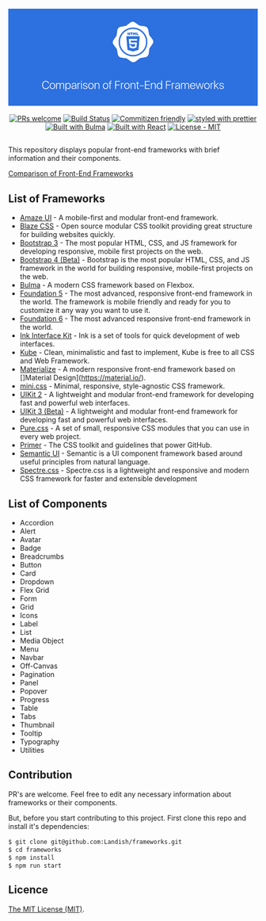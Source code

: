 <p align="center">
<a href="https://landish.github.io/frameworks/"><img src="https://raw.githubusercontent.com/Landish/frameworks/master/banner.png" alt="Comparison of Front-End Frameworks" /></a>
</p>

<p align="center">
<a href="https://github.com/Landish/frameworks/pulls"><img src="https://img.shields.io/badge/PRs-welcome-brightgreen.svg" alt="PRs welcome" /></a>
<a href="https://travis-ci.org/Landish/frameworks"><img src="https://travis-ci.org/Landish/frameworks.svg?branch=master" alt="Build Status" /></a>
<a href="https://github.com/commitizen/cz-cli"><img src="https://img.shields.io/badge/commitizen-friendly-brightgreen.svg" alt="Commitizen friendly" /></a>
<a href="https://github.com/prettier/prettier"><img src="https://img.shields.io/badge/styled_with-prettier-ff69b4.svg" alt="styled with prettier" /></a>
<a href="https://bulma.io"><img src="https://img.shields.io/badge/Built-with%20Bulma-00d1b2.svg"  alt="Built with Bulma" /></a>
<a href="https://facebook.github.io/react/"><img src="https://img.shields.io/badge/Built-with%20React-blue.svg"  alt="Built with React" /></a>
<a href="https://github.com/Landish/frameworks/blob/master/LICENSE"><img src="https://img.shields.io/github/license/Landish/frameworks.svg" alt="License - MIT" /></a>
</p>

## 

This repository displays popular front-end frameworks with brief information and their components.

[Comparison of Front-End Frameworks](https://landish.github.io/frameworks/)


## List of Frameworks

* [Amaze UI](http://amazeui.github.io/docs/en/) - A mobile-first and modular front-end framework.
* [Blaze CSS](http://blazecss.com/) - Open source modular CSS toolkit providing great structure for building websites quickly.
* [Bootstrap 3](https://getbootstrap.com/docs/3.3/) - The most popular HTML, CSS, and JS framework for developing responsive, mobile first projects on the web.
* [Bootstrap 4 (Beta)](https://getbootstrap.com/) - Bootstrap is the most popular HTML, CSS, and JS framework in the world for building responsive, mobile-first projects on the web.
* [Bulma](http://bulma.io/) - A modern CSS framework based on Flexbox.
* [Foundation 5](http://foundation.zurb.com/sites/docs/v/5.5.3/) - The most advanced, responsive front-end framework in the world. The framework is mobile friendly and ready for you to customize it any way you want to use it.
* [Foundation 6](http://foundation.zurb.com/) - The most advanced responsive front-end framework in the world.
* [Ink Interface Kit](http://ink.sapo.pt/) - Ink is a set of tools for quick development of web interfaces.
* [Kube](https://imperavi.com/kube/) - Clean, minimalistic and fast to implement, Kube is free to all CSS and Web Framework.
* [Materialize](http://materializecss.com/) - A modern responsive front-end framework based on []Material Design](https://material.io/).
* [mini.css](http://minicss.org/) - Minimal, responsive, style-agnostic CSS framework.
* [UIKit 2](https://getuikit.com/v2/) - A lightweight and modular front-end framework for developing fast and powerful web interfaces.
* [UIKit 3 (Beta)](https://getuikit.com/) - A lightweight and modular front-end framework for developing fast and powerful web interfaces.
* [Pure.css](http://purecss.io/) - A set of small, responsive CSS modules that you can use in every web project.
* [Primer](http://primercss.io/) - The CSS toolkit and guidelines that power GitHub.
* [Semantic UI](http://semantic-ui.com/) - Semantic is a UI component framework based around useful principles from natural language.
* [Spectre.css](https://picturepan2.github.io/spectre/index.html) - Spectre.css is a lightweight and responsive and modern CSS framework for faster and extensible development

## List of Components

* Accordion
* Alert
* Avatar
* Badge
* Breadcrumbs
* Button
* Card
* Dropdown
* Flex Grid
* Form
* Grid
* Icons
* Label
* List
* Media Object
* Menu
* Navbar
* Off-Canvas
* Pagination
* Panel
* Popover
* Progress
* Table
* Tabs
* Thumbnail
* Tooltip
* Typography
* Utilities

## Contribution

PR's are welcome. Feel free to edit any necessary information about frameworks or their components.

But, before you start contributing to this project. First clone this repo and install it's dependencies:

```
$ git clone git@github.com:Landish/frameworks.git
$ cd frameworks
$ npm install
$ npm run start
```

## Licence

[The MIT License (MIT)](https://github.com/Landish/frameworks/blob/master/LICENSE).
